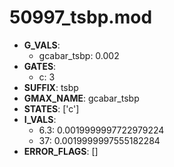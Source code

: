 # 50997_tsbp.mod

- **G_VALS**:
  - gcabar_tsbp: 0.002
- **GATES**:
  - c: 3
- **SUFFIX**: tsbp
- **GMAX_NAME**: gcabar_tsbp
- **STATES**: ['c']
- **I_VALS**:
  - 6.3: 0.0019999997722979224
  - 37: 0.0019999997555182284
- **ERROR_FLAGS**: []
